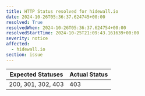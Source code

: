```yaml
---
title: HTTP Status resolved for hidewall.io
date: 2024-10-26T05:36:37.624745+00:00
resolved: True
resolvedWhen: 2024-10-26T05:36:37.624754+00:00
resolvedStartTime: 2024-10-25T21:09:43.161639+00:00
severity: notice
affected:
  - hidewall.io
section: issue
---
```


| Expected Statuses | Actual Status  |
|-------------------|----------------|
| 200, 301, 302, 403 | 403 |
